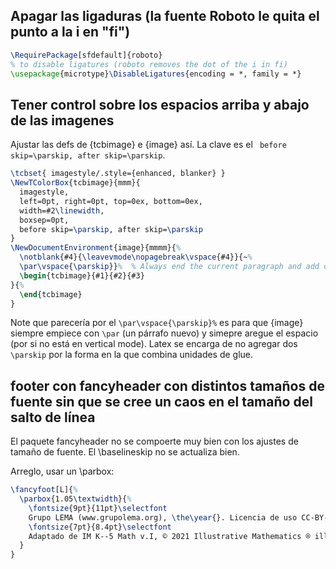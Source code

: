 ## Apagar las ligaduras (la fuente Roboto le quita el punto a la i en "fi")
```latex
\RequirePackage[sfdefault]{roboto}
% to disable ligatures (roboto removes the dot of the i in fi)
\usepackage{microtype}\DisableLigatures{encoding = *, family = *}
```


## Tener control sobre los espacios arriba y abajo de las imagenes
Ajustar las defs de {tcbimage} e {image} así. La clave es el ` before skip=\parskip, after skip=\parskip`.
```latex
\tcbset{ imagestyle/.style={enhanced, blanker} }
\NewTColorBox{tcbimage}{mmm}{
  imagestyle,
  left=0pt, right=0pt, top=0ex, bottom=0ex,
  width=#2\linewidth,
  boxsep=0pt,
  before skip=\parskip, after skip=\parskip
}
\NewDocumentEnvironment{image}{mmmm}{%
  \notblank{#4}{\leavevmode\nopagebreak\vspace{#4}}{~%
  \par\vspace{\parskip}}%  % Always end the current paragraph and add one parskip
  \begin{tcbimage}{#1}{#2}{#3}
}{%
  \end{tcbimage}
}
```
Note que parecería por el  `\par\vspace{\parskip}%` es para que {image} siempre empiece con `\par` (un párrafo nuevo) y simepre aregue el espacio (por si no está en vertical mode). Latex se encarga de no agregar dos `\parskip` por la forma en la que combina unidades de glue.


## footer con fancyheader con distintos tamaños de fuente sin que se cree un caos en el tamaño del salto de línea
El paquete fancyheader no se compoerte muy bien con los ajustes de tamaño de fuente. El \baselineskip no se actualiza bien.

Arreglo, usar un \parbox:

```latex
\fancyfoot[L]{%
  \parbox{1.05\textwidth}{%
    \fontsize{9pt}{11pt}\selectfont
    Grupo LEMA (www.grupolema.org), \the\year{}. Licencia de uso CC-BY-NC Internacional 4.0.\\
    \fontsize{7pt}{8.4pt}\selectfont
    Adaptado de IM K--5 Math v.I, © 2021 Illustrative Mathematics ® illustrativemathematics.org en su versión en español en im.kendallhunt.com y de Open Up Resources © 2022, openupresources.org, publicadas bajo una licencia Creative Commons CC BY 4.0. \\Detalles: https://creativecommons.org/licenses/by/4.0/deed.es
  }
}
```
